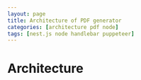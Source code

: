 ```yaml
---
layout: page
title: Architecture of PDF generator
categories: [architecture pdf node]
tags: [nest.js node handlebar puppeteer]
---
```


# Architecture
